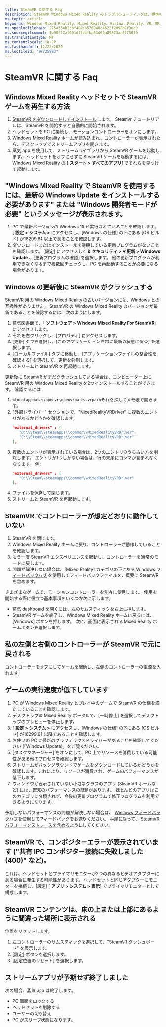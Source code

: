 ```yaml
---
title: SteamVR に関する Faq
description: SteamVR Windows Mixed Reality のトラブルシューティングは、標準のコンシューマーサポートドキュメントを超えています。
ms.topic: article
keywords: Windows Mixed Reality、Mixed Reality、Virtual Reality、VR、MR、トラブルシューティング、エラー、ヘルプ、サポート、SteamVR
ms.openlocfilehash: 275a334b2cbf402ea576948c4622f2098d8f3ec0
ms.sourcegitcommit: 1b90f27af091dffd4fba63d69a89873aa0f75079
ms.translationtype: MT
ms.contentlocale: ja-JP
ms.lasthandoff: 12/22/2020
ms.locfileid: "97725883"
---
```

# <a name="steamvr-faqs"></a>SteamVR に関する Faq

## <a name="how-can-i-play-steamvr-games-in-my-windows-mixed-reality-headset"></a>Windows Mixed Reality ヘッドセットで SteamVR ゲームを再生する方法

1. [SteamVR をダウンロードしてインストール](https://steamcdn-a.akamaihd.net/client/installer/SteamWindowsMRInstaller.exe)します。 Steamvr チュートリアルは、SteamVR を開始すると自動的に開始されます。
2. ヘッドセットを PC に接続し、モーションコントローラーをオンにします。
3. Windows Mixed Reality ホームが読み込まれ、コントローラーが表示されたら、デスクトップでストリームアプリを開きます。
4. 蒸気 app を使用して、ストリームライブラリから SteamVR ゲームを起動します。 ヘッドセットをオフにせずに SteamVR ゲームを起動するには、Windows Mixed Reality の [ **スタート > すべてのアプリ**] でそれらを見つけて起動します。

## <a name="a-message-says-to-use-steamvr-with-windows-mixed-reality-you-need-to-install-the-latest-windows-update-or-windows-developer-mode-required"></a>"Windows Mixed Reality で SteamVR を使用するには、最新の Windows Update をインストールする必要があります" または "Windows 開発者モードが必要" というメッセージが表示されます。

1. PC で最新バージョンの Windows 10 が実行されていることを確認します。 [ **設定 > システム >** にアクセスし、[Windows の仕様] の下にある [OS ビルド] が16299.64 以上であることを確認します。
2. ダウンロードまたはインストールを待機している更新プログラムがないことを確認します。 [設定] にアクセスして **& セキュリティ > を更新 > Windows Update** 、[更新プログラムの確認] を選択します。 他の更新プログラムが利用できなくなるまで複数回チェックし、PC を再起動することが必要になる場合があります。

## <a name="steamvr-is-crashing-after-updating-windows"></a>Windows の更新後に SteamVR がクラッシュする

SteamVR 用の Windows Mixed Reality の古いバージョンには、Windows との互換性がありません。 SteamVR の Windows Mixed Reality のバージョンが最新であることを確認するには、次のようにします。

1. 蒸気図書館で、「 **ソフトウェア > Windows Mixed Reality For SteamVR**」にアクセスします。
2. それを右クリックし、[プロパティ] にアクセスします。
3. [更新] タブを選択し、[このアプリケーションを常に最新の状態に保つ] を選択します。
4. [ローカルファイル] タブに移動し、[アプリケーションファイルの整合性を確認する] を選択して、更新を強制します。
5. ストリームと SteamVR を再起動します。

更新後に SteamVR がまだクラッシュしている場合は、コンピューター上に SteamVR 用の Windows Mixed Reality を2つインストールすることができます。 確認するには:

1. ```%localappdata%\openvr\openvrpaths.vrpath```それを探してメモ帳で開きます。
2. "外部ドライバー" セクションで、"MixedRealityVRDriver" に複数のエントリがあるかどうかを確認します。
   ```json
   "external_drivers" : [
      "D:\\Steam\\steamapps\\common\\MixedRealityVRDriver",
      "E:\\Steam\\steamapps\\common\\MixedRealityVRDriver"
   ],
   ```
3. 複数のエントリが表示されている場合は、2つのエントリのうち古い方を削除します。 エントリが1つしかない場合は、行の末尾にコンマが含まれなくなります。 例:
   ```json
   "external_drivers" : [
      "D:\\Steam\\steamapps\\common\\MixedRealityVRDriver"
   ],
   ```
4. ファイルを保存して閉じます。
5. ストリームと SteamVR を再起動します。

## <a name="my-controllers-arent-working-as-expected-in-steamvr"></a>SteamVR でコントローラーが想定どおりに動作していない

1. SteamVR を閉じます。
2. Windows Mixed Reality ホームに戻り、コントローラーが動作していることを確認します。
3. もう一度 SteamVR エクスペリエンスを起動し、コントローラーを通常のモードに戻します。
4. 問題が解決しない場合は、[Mixed Reality] カテゴリの下にある [Windows フィードバックハブ](https://support.microsoft.com/en-us/help/4021566/windows-10-send-feedback-to-microsoft-with-feedback-hub-app) を使用してフィードバックファイルを、概要に SteamVR を含めます。

さまざまなゲームで、モーションコントローラーを別々に使用します。 使用を開始する際に役立つ基本事項をいくつか次に示します。
* 蒸気 dashboard を開くには、左のサムスティックを右上に押します。
* SteamVR ゲームを終了し、Windows Mixed Reality ホームに戻るには、[Windows] ボタンを押します。 次に、画面に表示される Mixed Reality ホームボタンを選択します。

## <a name="my-left-and-right-controllers-are-reversed-in-steamvr"></a>私の左側と右側のコントローラーが SteamVR で元に戻される

コントローラーをオフにしてゲームを起動し、左側のコントローラーの電源を入れます。

## <a name="my-games-are-running-slowly"></a>ゲームの実行速度が低下しています

1. PC が Windows Mixed Reality とプレイ中のゲームで SteamVR の仕様を満たしていることを確認します。
2. デスクトップの Mixed Reality ポータルで、[一時停止] を選択してデスクトップのプレビューを停止します。
3. [ **設定 > システム >** にアクセスし、[Windows の仕様] の下にある [OS ビルド] が16299.64 以降であることを確認します。
4. お使いの PC に最新のグラフィックスドライバーがあることを確認してください (「Windows Update)」をご覧ください。
5. [タスクマネージャー] をオンにして、PC 上でリソースを消費している可能性がある他のプロセスを確認します。
6. ストリームがバックグラウンドでゲームをダウンロードしているかどうかを確認します。これにより、リソースが消費され、ゲームのパフォーマンスが低下します。
7. ウィンドウが表示されていない小さなクラスのアプリ (SteamVR ホームなど) には、既知のパフォーマンスの問題があります。 ほとんどのアプリはこのカテゴリに分類されず、今後の更新プログラムで修正プログラムを利用できるようになります。

予期しないパフォーマンスの問題が解決しない場合は、 [Windows フィードバックハブ](https://support.microsoft.com/en-us/help/4021566/windows-10-send-feedback-to-microsoft-with-feedback-hub-app)を使用してフィードバックをお送りください。 手順に従って、 [SteamVR パフォーマンストレースを含める](using-steamvr-with-windows-mixed-reality.md#sharing-feedback-on-steamvr)ようにしてください。

## <a name="steamvr-is-showing-a-compositor-error-for-example-shared-ipc-compositor-connect-failed-400"></a>SteamVR で、コンポジターエラーが表示されています ("共有 IPC コンポジター接続に失敗しました (400)" など)。

これは、ヘッドセットとプライマリモニターが2つの異なるビデオアダプターにある場合に発生する可能性があります。 ヘッドセットと同じアダプターにモニターを接続し、[設定] [ **アプリ > システム > 表示**] でプライマリモニターとして構成します。

## <a name="steamvr-content-appears-in-the-wrong-place-like-beneath-the-floor-or-above-my-head"></a>SteamVR コンテンツは、床の上または上部にあるように間違った場所に表示される

位置をリセットします。

1. 左コントローラーのサムスティックを選択して、"SteamVR ダッシュボード" を表示します。
2. [設定] ボタンを選択します。
3. [固定位置のリセット] を選択します。

## <a name="my-steam-app-closed-unexpectedly"></a>ストリームアプリが予期せず終了しました

次の場合、蒸気 app は終了します。

* PC 画面をロックする
* ヘッドセットを削除する
* ユーザーの切り替え
* PC がスリープ状態になります。
